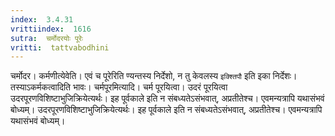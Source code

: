```yaml
---
index:  3.4.31
vrittiindex:  1616
sutra:  चर्मोदरयोः पूरेः
vritti:  tattvabodhini 
---
```


चर्मोदर। कर्मणीत्येवेति। एवं च पूरेरिति ण्यन्तस्य निर्देशो, न तु केवलस्य `इक्श्तिपौ` इति इका निर्देशः। तस्याऽकर्मकत्वादिति भावः। चर्मपूरमित्यादि। चर्म पूरयित्वा। उदरं पूरयित्वा उदरपूरणविशिष्टाभुजिक्रियेत्यर्थः। इह पूर्वकाले इति न संबध्यतेऽसंभवात्, अप्रतीतेश्च। एवमन्यत्रापि यथासंभवं बोध्यम्। उदरपूरणविशिष्टाभुजिक्रियेत्यर्थः। इह पूर्वकाले इति न संबध्यतेऽसंभवात्, अप्रतीतेश्च। एवमन्यत्रापि यथासंभवं बोध्यम्। 

